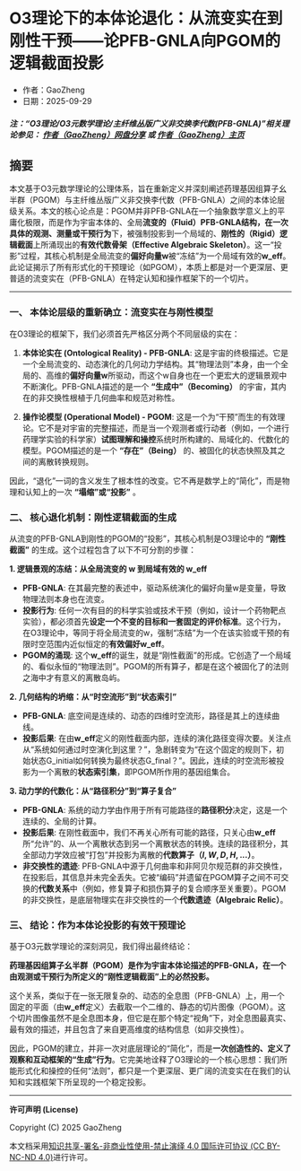 # O3理论下的本体论退化：从流变实在到刚性干预——论PFB-GNLA向PGOM的逻辑截面投影

- 作者：GaoZheng
- 日期：2025-09-29

#### ***注：“O3理论/O3元数学理论/主纤维丛版广义非交换李代数(PFB-GNLA)”相关理论参见： [作者（GaoZheng）网盘分享](https://drive.google.com/drive/folders/1lrgVtvhEq8cNal0Aa0AjeCNQaRA8WERu?usp=sharing) 或 [作者（GaoZheng）主页](https://mymetamathematics.blogspot.com)***

## 摘要
本文基于O3元数学理论的公理体系，旨在重新定义并深刻阐述药理基因组算子幺半群（PGOM）与主纤维丛版广义非交换李代数（PFB-GNLA）之间的本体论层级关系。本文的核心论点是：PGOM并非PFB-GNLA在一个抽象数学意义上的平庸化极限，而是作为宇宙本体的、全局**流变的（Fluid）**PFB-GNLA结构，在一次具体的**观测、测量或干预行为**下，被强制投影到一个局域的、**刚性的（Rigid）逻辑截面**上所涌现出的**有效代数骨架（Effective Algebraic Skeleton）**。这一“投影”过程，其核心机制是全局流变的**偏好向量w**被“冻结”为一个局域有效的**w_eff**。此论证揭示了所有形式化的干预理论（如PGOM），本质上都是对一个更深层、更普适的流变实在（PFB-GNLA）在特定认知和操作框架下的一个切片。

---

### **一、 本体论层级的重新确立：流变实在与刚性模型**

在O3理论的框架下，我们必须首先严格区分两个不同层级的实在：

1.  **本体论实在 (Ontological Reality) - PFB-GNLA**: 这是宇宙的终极描述。它是一个全局流变的、动态演化的几何动力学结构。其“物理法则”本身，由一个全局的、高维的**偏好向量w**所驱动，而这个w自身也在一个更宏大的逻辑景观中不断演化。PFB-GNLA描述的是一个 **“生成中”（Becoming）** 的宇宙，其内在的非交换性根植于几何曲率和规范对称性。

2.  **操作论模型 (Operational Model) - PGOM**: 这是一个为“干预”而生的有效理论。它不是对宇宙的完整描述，而是当一个观测者或行动者（例如，一个进行药理学实验的科学家）**试图理解和操控**系统时所构建的、局域化的、代数化的模型。PGOM描述的是一个 **“存在”（Being）** 的、被固化的状态快照及其之间的离散转换规则。

因此，“退化”一词的含义发生了根本性的改变。它不再是数学上的“简化”，而是物理和认知上的一次 **“塌缩”或“投影”** 。

### **二、 核心退化机制：刚性逻辑截面的生成**

从流变的PFB-GNLA到刚性的PGOM的“投影”，其核心机制是O3理论中的 **“刚性截面”** 的生成。这个过程包含了以下不可分割的步骤：

**1. 逻辑景观的冻结：从全局流变的 w 到局域有效的 w_eff**
* **PFB-GNLA**: 在其最完整的表述中，驱动系统演化的偏好向量w是变量，导致物理法则本身也在流变。
* **投影行为**: 任何一次有目的的科学实验或技术干预（例如，设计一个药物靶点实验），都必须首先**设定一个不变的目标和一套固定的评价标准**。这个行为，在O3理论中，等同于将全局流变的w，强制“冻结”为一个在该实验或干预的有限时空范围内近似恒定的**有效偏好w_eff**。
* **PGOM的涌现**: 这个**w_eff**的诞生，就是“刚性截面”的形成。它创造了一个局域的、看似永恒的“物理法则”。PGOM的所有算子，都是在这个被固化了的法则之海中才有意义的离散岛屿。

**2. 几何结构的坍缩：从“时空流形”到“状态索引”**
* **PFB-GNLA**: 底空间是连续的、动态的四维时空流形，路径是其上的连续曲线。
* **投影后果**: 在由**w_eff**定义的刚性截面内部，连续的演化路径变得次要。关注点从“系统如何通过时空演化到这里？”，急剧转变为“在这个固定的规则下，初始状态G_initial如何转换为最终状态G_final？”。因此，连续的时空流形被投影为一个离散的**状态索引集**，即PGOM所作用的基因组集合。

**3. 动力学的代数化：从“路径积分”到“算子复合”**
* **PFB-GNLA**: 系统的动力学由作用于所有可能路径的**路径积分**决定，这是一个连续的、全局的计算。
* **投影后果**: 在刚性截面中，我们不再关心所有可能的路径，只关心由**w_eff**所“允许”的、从一个离散状态到另一个离散状态的转换。连续的路径积分，其全部动力学效应被“打包”并投影为离散的**代数算子（$I, W, D, H, ...$）**。
* **非交换性的遗迹**: PFB-GNLA中源于几何曲率和非阿贝尔规范群的非交换性，在投影后，其信息并未完全丢失。它被“编码”并遗留在PGOM算子之间不可交换的**代数关系**中（例如，修复算子和损伤算子的复合顺序至关重要）。PGOM的非交换性，是底层物理实在非交换性的一个**代数遗迹（Algebraic Relic）**。

### **三、 结论：作为本体论投影的有效干预理论**

基于O3元数学理论的深刻洞见，我们得出最终结论：

**药理基因组算子幺半群（PGOM）是作为宇宙本体论描述的PFB-GNLA，在一个由观测或干预行为所定义的“刚性逻辑截面”上的必然投影。**

这个关系，类似于在一张无限复杂的、动态的全息图（PFB-GNLA）上，用一个固定的平面（由**w_eff**定义）去截取一个二维的、静态的切片图像（PGOM）。这个切片图像虽然不是全息图本身，但它是在那个特定“视角”下，对全息图最真实、最有效的描述，并且包含了来自更高维度的结构信息（如非交换性）。

因此，PGOM的建立，并非一次对底层理论的“简化”，而是**一次创造性的、定义了观察和互动框架的“生成”行为**。它完美地诠释了O3理论的一个核心思想：我们所能形式化和操控的任何“法则”，都只是一个更深层、更广阔的流变实在在我们的认知和实践框架下所呈现的一个稳定投影。

---

**许可声明 (License)**

Copyright (C) 2025 GaoZheng

本文档采用[知识共享-署名-非商业性使用-禁止演绎 4.0 国际许可协议 (CC BY-NC-ND 4.0)](https://creativecommons.org/licenses/by-nc-nd/4.0/deed.zh-Hans)进行许可。
